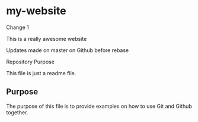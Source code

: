 # my-website

Change 1

This is a really awesome website

Updates made on master on Github before rebase

Repository Purpose

This file is just a readme file.


## Purpose

The purpose of this file is to provide examples on 
how to use Git and Github together.